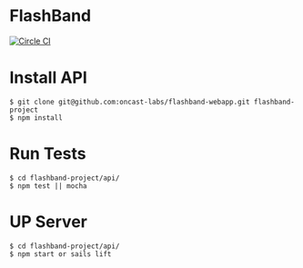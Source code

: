 FlashBand
=========
[![Circle CI](https://circleci.com/gh/oncast-labs/flashband-webapp.png?style=badge&circle-token=733e2af1886cc5a474f78cc72636689e9ee2c1ff)](https://circleci.com/gh/oncast-labs/flashband-webapp)

Install API
==========
    $ git clone git@github.com:oncast-labs/flashband-webapp.git flashband-project
    $ npm install

Run Tests
==========
    $ cd flashband-project/api/
    $ npm test || mocha

UP Server
=========
    $ cd flashband-project/api/
    $ npm start or sails lift
